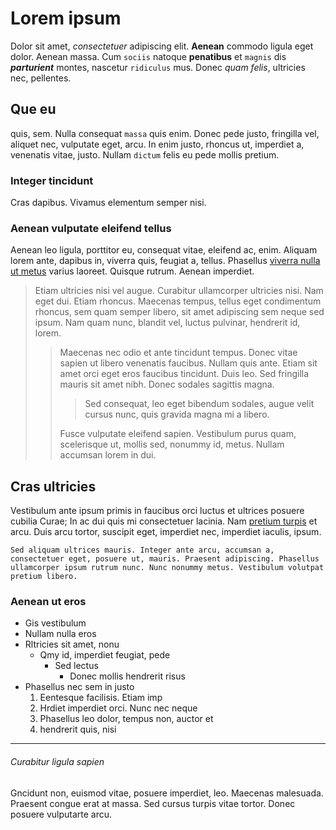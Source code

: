 # Lorem ipsum

Dolor sit amet, *consectetuer* adipiscing elit. **Aenean** commodo ligula eget dolor. Aenean massa. Cum `sociis` natoque **penatibus** et `magnis` dis ***parturient*** montes, nascetur `ridiculus` mus. Donec *quam felis*, ultricies nec, pellentes.

## Que eu

quis, sem. Nulla consequat `massa` quis enim. Donec pede justo, fringilla vel, aliquet nec, vulputate eget, arcu. In enim justo, rhoncus ut, imperdiet a, venenatis vitae, justo. Nullam `dictum` felis eu pede mollis pretium.

### Integer tincidunt

Cras dapibus. Vivamus elementum semper nisi.

### Aenean vulputate eleifend tellus

Aenean leo ligula, porttitor eu, consequat vitae, eleifend ac, enim. Aliquam lorem ante, dapibus in, viverra quis, feugiat a, tellus. Phasellus [viverra nulla ut metus]() varius laoreet. Quisque rutrum. Aenean imperdiet.

> Etiam ultricies nisi vel augue. Curabitur ullamcorper ultricies nisi. Nam eget dui. Etiam rhoncus. Maecenas tempus, tellus eget condimentum rhoncus, sem quam semper libero, sit amet adipiscing sem neque sed ipsum. Nam quam nunc, blandit vel, luctus pulvinar, hendrerit id, lorem. 
>
> > Maecenas nec odio et ante tincidunt tempus. Donec vitae sapien ut libero venenatis faucibus. Nullam quis ante. Etiam sit amet orci eget eros faucibus tincidunt. Duis leo. Sed fringilla mauris sit amet nibh. Donec sodales sagittis magna.
> >
> > > Sed consequat, leo eget bibendum sodales, augue velit cursus nunc, quis gravida magna mi a libero.
> >
> > Fusce vulputate eleifend sapien. Vestibulum purus quam, scelerisque ut, mollis sed, nonummy id, metus. Nullam accumsan lorem in dui.

## Cras ultricies

Vestibulum ante ipsum primis in faucibus orci luctus et ultrices posuere cubilia Curae; In ac dui quis mi consectetuer lacinia. Nam [pretium turpis]() et arcu. Duis arcu tortor, suscipit eget, imperdiet nec, imperdiet iaculis, ipsum.

```
Sed aliquam ultrices mauris. Integer ante arcu, accumsan a, consectetuer eget, posuere ut, mauris. Praesent adipiscing. Phasellus ullamcorper ipsum rutrum nunc. Nunc nonummy metus. Vestibulum volutpat pretium libero.
```

### Aenean ut eros

* Gis vestibulum
* Nullam nulla eros
* Rltricies sit amet, nonu
  * Qmy id, imperdiet feugiat, pede
    * Sed lectus
      * Donec mollis hendrerit risus
* Phasellus nec sem in justo
  1. Eentesque facilisis. Etiam imp
  2. Hrdiet imperdiet orci. Nunc nec neque
  3. Phasellus leo dolor, tempus non, auctor et
  4. hendrerit quis, nisi

---
###### Curabitur ligula sapien

Gncidunt non, euismod vitae, posuere imperdiet, leo. Maecenas malesuada. Praesent congue erat at massa. Sed cursus turpis vitae tortor. Donec posuere vulputarte arcu.